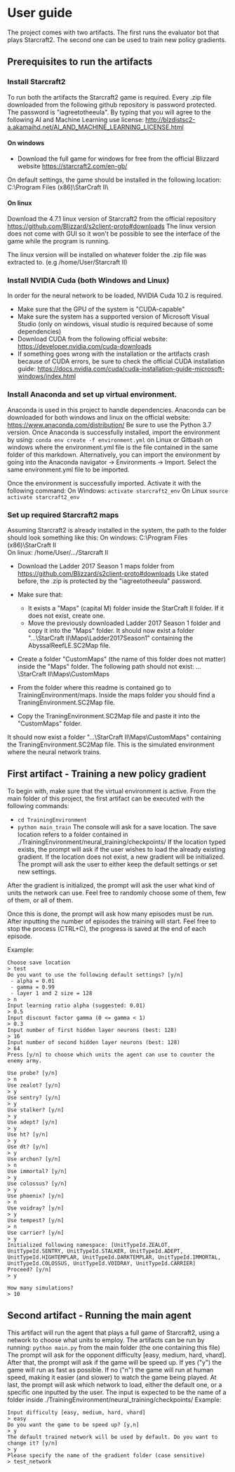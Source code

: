 # User guide
The project comes with two artifacts.
The first runs the evaluator bot that plays Starcraft2.
The second one can be used to train new policy gradients.

## Prerequisites to run the artifacts

### Install Starcraft2
To run both the artifacts the Starcraft2 game is required.
Every .zip file downloaded from the following github repository is password protected.
The password is "iagreetotheeula". By typing that you will agree to the following AI and Machine Learning use license: http://blzdistsc2-a.akamaihd.net/AI_AND_MACHINE_LEARNING_LICENSE.html
#### On windows
- Download the full game for windows for free from the official Blizzard website https://starcraft2.com/en-gb/

On default settings, the game should be installed in the following location: C:\Program Files (x86)\StarCraft II\


#### On linux
Download the 4.7.1 linux version of Starcraft2 from the official repository https://github.com/Blizzard/s2client-proto#downloads
The linux version does not come with GUI so it won't be possible to see the interface of the game while the program is running.

The linux version will be installed on whatever folder the .zip file was extracted to. (e.g /home/User/Starcraft II)



### Install NVIDIA Cuda (both Windows and Linux)
In order for the neural network to be loaded, NVIDIA Cuda 10.2 is required.
- Make sure that the GPU of the system is "CUDA-capable"
- Make sure the system has a supported version of Microsoft Visual Studio (only on windows, visual studio is required because of some dependencies)
- Download CUDA from the following official website: https://developer.nvidia.com/cuda-downloads
- If something goes wrong with the installation or the artifacts crash because of CUDA errors, be sure to check the official CUDA installation guide: https://docs.nvidia.com/cuda/cuda-installation-guide-microsoft-windows/index.html


### Install Anaconda and set up virtual environment.
Anaconda is used in this project to handle dependencies.
Anaconda can be downloaded for both windows and linux on the official website: https://www.anaconda.com/distribution/
Be sure to use the Python 3.7 version.
Once Anaconda is successfully installed, import the environment by using:
```conda env create -f environment.yml``` on Linux or Gitbash on windows
where the environment.yml file is the file contained in the same folder of this markdown.
Alternatively, you can import the environment by going into the Anaconda navigator -> Environments -> Import.
Select the same environment.yml file to be imported. 

Once the environment is successfully imported. Activate it with the following command:
On Windows: ```activate starcraft2_env``` 
On Linux ```source activate starcraft2_env```

### Set up required Starcraft2 maps
Assuming Starcraft2 is already installed in the system, the path to the folder should look something like this:
On windows: C:\Program Files (x86)\StarCraft II\
On linux: /home/User/.../Starcraft II

- Download the Ladder 2017 Season 1 maps folder from https://github.com/Blizzard/s2client-proto#downloads
    Like stated before, the .zip is protected by the "iagreetotheeula" password.

- Make sure that:
    - It exists a "Maps" (capital M) folder inside the StarCraft II folder. If it does not exist, create one.
    - Move the previously downloaded Ladder 2017 Season 1 folder and copy it into the "Maps" folder.
It should now exist a folder "...\StarCraft II\Maps\Ladder2017Season1" containing the AbyssalReefLE.SC2Map file.    


- Create a folder "CustomMaps" (the name of this folder does not matter) inside the "Maps" folder. The following path should not exist: ...      \StarCraft II\Maps\CustomMaps
- From the folder where this readme is contained go to TrainingEnvironment/maps. Inside the maps folder you should find a TraningEnvironment.SC2Map file. 
- Copy the TraningEnvironment.SC2Map file and paste it into the "CustomMaps" folder.

It should now exist a folder "...\StarCraft II\Maps\CustomMaps" containing the TraningEnvironment.SC2Map file.
This is the simulated environment where the neural network trains.


## First artifact - Training a new policy gradient
To begin with, make sure that the virtual environment is active.
From the main folder of this project, the first artifact can be executed with the following commands:
- ```cd TrainingEnvironment```
- ```python main_train```
The console will ask for a save location. The save location refers to a folder contained in ./TrainingEnvironment/neural_training/checkpoints/
If the location typed exists, the prompt will ask if the user wishes to load the already existing gradient. 
If the location does not exist, a new gradient will be initialized. The prompt will ask the user to either keep the default settings or set new settings.

After the gradient is initialized, the prompt will ask the user what kind of units the network can use. Feel free to randomly choose some of them, few of them, or all of them.

Once this is done, the prompt will ask how many episodes must be run.
After inputting the number of episodes the training will start. Feel free to stop the process (CTRL+C), the progress is saved at the end of each episode.

Example: 
```
Choose save location
> test
Do you want to use the following default settings? [y/n]
 - alpha = 0.01
 - gamma = 0.99
 - layer 1 and 2 size = 128
> n
Input learning ratio alpha (suggested: 0.01)
> 0.5
Input discount factor gamma (0 <= gamma < 1)
> 0.3
Input number of first hidden layer neurons (best: 128)
> 16
Input number of second hidden layer neurons (best: 128)
> 64
Press [y/n] to choose which units the agent can use to counter the enemy army.

Use probe? [y/n]
> n
Use zealot? [y/n]
> y
Use sentry? [y/n]
> y
Use stalker? [y/n]
> y
Use adept? [y/n]
> y
Use ht? [y/n]
> y
Use dt? [y/n]
> y
Use archon? [y/n]
> n
Use immortal? [y/n]
> y
Use colossus? [y/n]
> y
Use phoenix? [y/n]
> n
Use voidray? [y/n]
> y
Use tempest? [y/n]
> n
Use carrier? [y/n]
> y
Initialized following namespace: [UnitTypeId.ZEALOT, UnitTypeId.SENTRY, UnitTypeId.STALKER, UnitTypeId.ADEPT, UnitTypeId.HIGHTEMPLAR, UnitTypeId.DARKTEMPLAR, UnitTypeId.IMMORTAL, UnitTypeId.COLOSSUS, UnitTypeId.VOIDRAY, UnitTypeId.CARRIER]
Proceed? [y/n]
> y

How many simulations?
> 10
```


## Second artifact - Running the main agent
This artifact will run the agent that plays a full game of Starcraft2, using a network to choose what units to employ.
The artifacts can be run by running:
```python main.py``` from the main folder (the one containing this file)
The prompt will ask for the opponent difficulty [easy, medium, hard, vhard].
After that, the prompt will ask if the game will be speed up. If yes ("y") the game will run as fast as possible.
If no ("n") the game will run at human speed, making it easier (and slower) to watch the game being played.
At last, the prompt will ask which network to load, either the default one, or a specific one inputted by the user.
The input is expected to be the name of a folder inside ./TrainingEnvironment/neural_training/checkpoints/
Example: 
```
Input difficulty [easy, medium, hard, vhard]
> easy
Do you want the game to be speed up? [y,n]
> y
The default trained network will be used by default. Do you want to change it? [y/n]
> y
Please specify the name of the gradient folder (case sensitive)
> test_network
```







